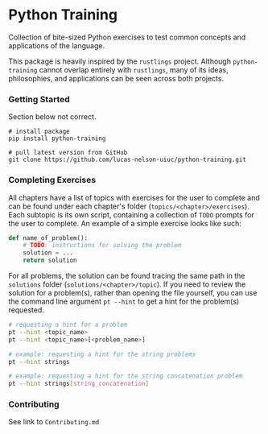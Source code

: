 # Python Training

Collection of bite-sized Python exercises to test common concepts and applications of the language.

This package is heavily inspired by the `rustlings` project. Although `python-training` cannot overlap entirely with `rustlings`, many of its ideas, philosophies, and applications can be seen across both projects.

### Getting Started

Section below not correct.

```
# install package
pip install python-training

# pull latest version from GitHub
git clone https://github.com/lucas-nelson-uiuc/python-training.git
```

### Completing Exercises

All chapters have a list of topics with exercises for the user to complete and can be found under each chapter's folder (`topics/<chapter>/exercises`). Each subtopic is its own script, containing a collection of `TODO` prompts for the user to complete. An example of a simple exercise looks like such:

```python
def name_of_problem():
    # TODO: instructions for solving the problem
    solution = ...
    return solution
```

For all problems, the solution can be found tracing the same path in the `solutions` folder (`solutions/<chapter>/topic`). If you need to review the solution for a problem(s), rather than opening the file yourself, you can use the command line argument `pt --hint` to get a hint for the problem(s) requested.

```bash
# requesting a hint for a problem
pt --hint <topic_name>
pt --hint <topic_name>[<problem_name>]

# example: requesting a hint for the string problems
pt --hint strings

# example: requesting a hint for the string concatenation problem
pt --hint strings[string_concatenation]
```

### Contributing

See link to `Contributing.md`
